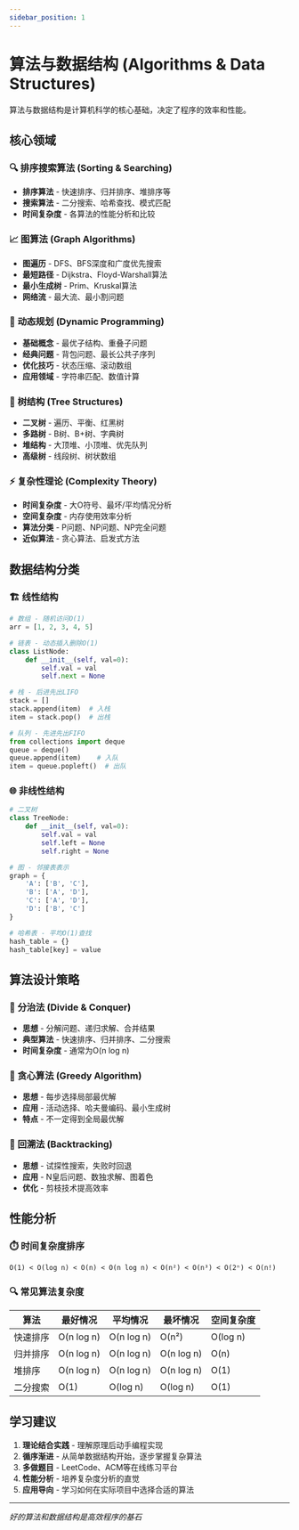 ```yaml
---
sidebar_position: 1
---
```


# 算法与数据结构 (Algorithms & Data Structures)

算法与数据结构是计算机科学的核心基础，决定了程序的效率和性能。

## 核心领域

### 🔍 **排序搜索算法** (Sorting & Searching)
- **排序算法** - 快速排序、归并排序、堆排序等
- **搜索算法** - 二分搜索、哈希查找、模式匹配
- **时间复杂度** - 各算法的性能分析和比较

### 📈 **图算法** (Graph Algorithms)
- **图遍历** - DFS、BFS深度和广度优先搜索
- **最短路径** - Dijkstra、Floyd-Warshall算法
- **最小生成树** - Prim、Kruskal算法
- **网络流** - 最大流、最小割问题

### 🎯 **动态规划** (Dynamic Programming)
- **基础概念** - 最优子结构、重叠子问题
- **经典问题** - 背包问题、最长公共子序列
- **优化技巧** - 状态压缩、滚动数组
- **应用领域** - 字符串匹配、数值计算

### 🌳 **树结构** (Tree Structures)  
- **二叉树** - 遍历、平衡、红黑树
- **多路树** - B树、B+树、字典树
- **堆结构** - 大顶堆、小顶堆、优先队列
- **高级树** - 线段树、树状数组

### ⚡ **复杂性理论** (Complexity Theory)
- **时间复杂度** - 大O符号、最坏/平均情况分析
- **空间复杂度** - 内存使用效率分析
- **算法分类** - P问题、NP问题、NP完全问题
- **近似算法** - 贪心算法、启发式方法

## 数据结构分类

### 🏗️ **线性结构**
```python
# 数组 - 随机访问O(1)
arr = [1, 2, 3, 4, 5]

# 链表 - 动态插入删除O(1)
class ListNode:
    def __init__(self, val=0):
        self.val = val
        self.next = None

# 栈 - 后进先出LIFO
stack = []
stack.append(item)  # 入栈
item = stack.pop()  # 出栈

# 队列 - 先进先出FIFO
from collections import deque
queue = deque()
queue.append(item)    # 入队
item = queue.popleft()  # 出队
```

### 🌐 **非线性结构**
```python
# 二叉树
class TreeNode:
    def __init__(self, val=0):
        self.val = val
        self.left = None
        self.right = None

# 图 - 邻接表表示
graph = {
    'A': ['B', 'C'],
    'B': ['A', 'D'],
    'C': ['A', 'D'],
    'D': ['B', 'C']
}

# 哈希表 - 平均O(1)查找
hash_table = {}
hash_table[key] = value
```

## 算法设计策略

### 🎯 **分治法** (Divide & Conquer)
- **思想** - 分解问题、递归求解、合并结果
- **典型算法** - 快速排序、归并排序、二分搜索
- **时间复杂度** - 通常为O(n log n)

### 🔄 **贪心算法** (Greedy Algorithm)
- **思想** - 每步选择局部最优解
- **应用** - 活动选择、哈夫曼编码、最小生成树
- **特点** - 不一定得到全局最优解

### 🎲 **回溯法** (Backtracking)
- **思想** - 试探性搜索，失败时回退
- **应用** - N皇后问题、数独求解、图着色
- **优化** - 剪枝技术提高效率

## 性能分析

### ⏱️ **时间复杂度排序**
```
O(1) < O(log n) < O(n) < O(n log n) < O(n²) < O(n³) < O(2ⁿ) < O(n!)
```

### 🔍 **常见算法复杂度**
| 算法 | 最好情况 | 平均情况 | 最坏情况 | 空间复杂度 |
|------|----------|----------|----------|------------|
| 快速排序 | O(n log n) | O(n log n) | O(n²) | O(log n) |
| 归并排序 | O(n log n) | O(n log n) | O(n log n) | O(n) |
| 堆排序 | O(n log n) | O(n log n) | O(n log n) | O(1) |
| 二分搜索 | O(1) | O(log n) | O(log n) | O(1) |

## 学习建议

1. **理论结合实践** - 理解原理后动手编程实现
2. **循序渐进** - 从简单数据结构开始，逐步掌握复杂算法
3. **多做题目** - LeetCode、ACM等在线练习平台
4. **性能分析** - 培养复杂度分析的直觉
5. **应用导向** - 学习如何在实际项目中选择合适的算法

---
*好的算法和数据结构是高效程序的基石*